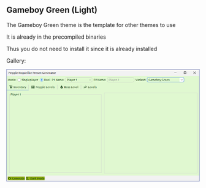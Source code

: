 ## Gameboy Green (Light)

The Gameboy Green theme is the template for other themes to use

It is already in the precompiled binaries

Thus you do not need to install it since it is already installed

Gallery:

![Light Mode Preview](../../images/01f5ee5b-d823-4abd-bcb3-d56b1cdc7163/1.png)